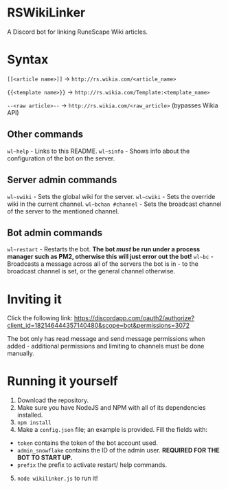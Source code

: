 # RSWikiLinker
A Discord bot for linking RuneScape Wiki articles.

# Syntax
`[[<article name>]]` -> `http://rs.wikia.com/<article_name>`

`{{<template name>}}` -> `http://rs.wikia.com/Template:<template_name>`

`--<raw article>--` -> `http://rs.wikia.com/<raw_article>` (bypasses Wikia API)

## Other commands
`wl~help` - Links to this README.
`wl~sinfo` - Shows info about the configuration of the bot on the server.

## Server admin commands
`wl~swiki` - Sets the global wiki for the server.
`wl~cwiki` - Sets the override wiki in the current channel.
`wl~bchan #channel` - Sets the broadcast channel of the server to the mentioned channel.

## Bot admin commands
`wl~restart` - Restarts the bot. **The bot *must* be run under a process manager such as PM2, otherwise this will just error out the bot!**
`wl~bc` - Broadcasts a message across all of the servers the bot is in - to the broadcast channel is set, or the general channel otherwise.

# Inviting it
Click the following link: https://discordapp.com/oauth2/authorize?client_id=182146444357140480&scope=bot&permissions=3072

The bot only has read message and send message permissions when added - additional permissions and limiting to channels must be done manually.

# Running it yourself
1. Download the repository.
2. Make sure you have NodeJS and NPM with all of its dependencies installed.
3. `npm install`
4. Make a `config.json` file; an example is provided. Fill the fields with:
  * `token` contains the token of the bot account used.
  * `admin_snowflake` contains the ID of the admin user. **REQUIRED FOR THE BOT TO START UP.**
  * `prefix` the prefix to activate restart/ help commands.
5. `node wikilinker.js` to run it!
